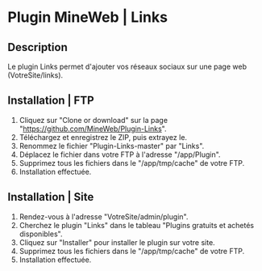 # Plugin MineWeb | Links

## Description
Le plugin Links permet d'ajouter vos réseaux sociaux sur une page web (VotreSite/links).

## Installation | FTP
1. Cliquez sur "Clone or download" sur la page "https://github.com/MineWeb/Plugin-Links".
2. Téléchargez et enregistrez le ZIP, puis extrayez le.
3. Renommez le fichier "Plugin-Links-master" par "Links".
4. Déplacez le fichier dans votre FTP à l'adresse "/app/Plugin".
5. Supprimez tous les fichiers dans le "/app/tmp/cache" de votre FTP.
6. Installation effectuée.

## Installation | Site
1. Rendez-vous à l'adresse "VotreSite/admin/plugin".
2. Cherchez le plugin "Links" dans le tableau "Plugins gratuits et achetés disponibles".
3. Cliquez sur "Installer" pour installer le plugin sur votre site.
4. Supprimez tous les fichiers dans le "/app/tmp/cache" de votre FTP.
5. Installation effectuée.
